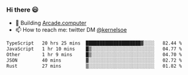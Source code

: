 ### Hi there 😃

- 🔨 Building [Arcade.computer](https://arcade.computer)
- 📫 How to reach me: twitter DM [@kernelsoe](https://twitter.com/kernelsoe)

<!--START_SECTION:waka-->

```txt
TypeScript   20 hrs 25 mins  ████████████████████▓░░░░   82.44 %
JavaScript   1 hr 10 mins    █▒░░░░░░░░░░░░░░░░░░░░░░░   04.77 %
Other        1 hr 9 mins     █▒░░░░░░░░░░░░░░░░░░░░░░░   04.70 %
JSON         40 mins         ▓░░░░░░░░░░░░░░░░░░░░░░░░   02.72 %
Rust         27 mins         ▒░░░░░░░░░░░░░░░░░░░░░░░░   01.82 %
```

<!--END_SECTION:waka-->
